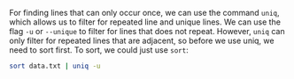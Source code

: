 For finding lines that can only occur once, we can use the command `uniq`, which allows us to filter for repeated line and unique lines. We can use the flag `-u` or `--unique` to filter for lines that does not repeat. However, `uniq` can only filter for repeated lines that are adjacent, so before we use uniq, we need to sort first. To sort, we could just use `sort`:

```sh
sort data.txt | uniq -u
```